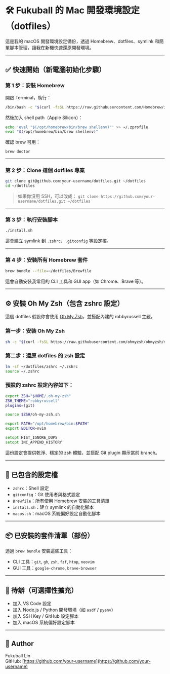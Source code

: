 # 🛠 Fukuball 的 Mac 開發環境設定（dotfiles）

這是我的 macOS 開發環境設定備份，透過 Homebrew、dotfiles、symlink 和簡單腳本管理，讓我在新機快速還原開發環境。

---

## ✅ 快速開始（新電腦初始化步驟）

### 第 1 步：安裝 Homebrew

開啟 Terminal，執行：

```bash
/bin/bash -c "$(curl -fsSL https://raw.githubusercontent.com/Homebrew/install/HEAD/install.sh)"
```

然後加入 shell path（Apple Silicon）：

```bash
echo 'eval "$(/opt/homebrew/bin/brew shellenv)"' >> ~/.zprofile
eval "$(/opt/homebrew/bin/brew shellenv)"
```

確認 brew 可用：

```bash
brew doctor
```

---

### 第 2 步：Clone 這個 dotfiles 專案

```bash
git clone git@github.com:your-username/dotfiles.git ~/dotfiles
cd ~/dotfiles
```

> 如果你沒用 SSH，可以改成：
> `git clone https://github.com/your-username/dotfiles.git ~/dotfiles`

---

### 第 3 步：執行安裝腳本

```bash
./install.sh
```

這會建立 symlink 到 `.zshrc`、`.gitconfig` 等設定檔。

---

### 第 4 步：安裝所有 Homebrew 套件

```bash
brew bundle --file=~/dotfiles/Brewfile
```

這會自動安裝我常用的 CLI 工具和 GUI app（如 Chrome、Brave 等）。

---

## ⚙️ 安裝 Oh My Zsh（包含 zshrc 設定）

這個 dotfiles 假設你會使用 [Oh My Zsh](https://ohmyz.sh/)，並搭配內建的 robbyrussell 主題。

### 第一步：安裝 Oh My Zsh

```bash
sh -c "$(curl -fsSL https://raw.githubusercontent.com/ohmyzsh/ohmyzsh/master/tools/install.sh)"
```

### 第二步：還原 dotfiles 的 zsh 設定

```bash
ln -sf ~/dotfiles/zshrc ~/.zshrc
source ~/.zshrc
```

### 預設的 zshrc 設定內容如下：

```zsh
export ZSH="$HOME/.oh-my-zsh"
ZSH_THEME="robbyrussell"
plugins=(git)

source $ZSH/oh-my-zsh.sh

export PATH="/opt/homebrew/bin:$PATH"
export EDITOR=nvim

setopt HIST_IGNORE_DUPS
setopt INC_APPEND_HISTORY
```

這份設定會提供乾淨、穩定的 zsh 體驗，並搭配 Git plugin 顯示當前 branch。

---

## 🔧 已包含的設定檔

- `zshrc`：Shell 設定
- `gitconfig`：Git 使用者與格式設定
- `Brewfile`：所有使用 Homebrew 安裝的工具清單
- `install.sh`：建立 symlink 的自動化腳本
- `macos.sh`：macOS 系統偏好設定自動化腳本

---

## 📦 已安裝的套件清單（部份）

透過 `brew bundle` 安裝這些工具：

- CLI 工具：`git`, `gh`, `zsh`, `fzf`, `htop`, `neovim`
- GUI 工具：`google-chrome`, `brave-browser`

---

## 🚀 待辦（可選擇性擴充）

- 加入 VS Code 設定
- 加入 Node.js / Python 開發環境（如 `asdf` / `pyenv`）
- 加入 SSH Key / GitHub 設定腳本
- 加入 macOS 系統偏好設定腳本

---

## 🙌 Author

Fukuball Lin  
GitHub: [https://github.com/your-username](https://github.com/your-username)
